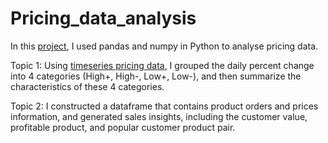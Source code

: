 # Pricing_data_analysis
In this [project](code.ipynb), I used pandas and numpy in Python to analyse pricing data.

Topic 1: 
Using [timeseries pricing data](AAPL.csv), I grouped the daily percent change into 4 categories (High+, High-, Low+, Low-), and then summarize the characteristics of these 4 categories.

Topic 2: 
I constructed a dataframe that contains product orders and prices information, and generated sales insights, including the customer value, profitable product, and popular customer product pair.
